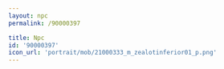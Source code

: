 ```yaml
---
layout: npc
permalink: /90000397

title: Npc
id: '90000397'
icon_url: 'portrait/mob/21000333_m_zealotinferior01_p.png'
---
```

